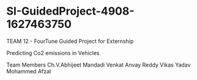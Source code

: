 # SI-GuidedProject-4908-1627463750

TEAM 12 - FourTune Guided Project for Externship

Predicting Co2 emissions in Vehicles

Team Members
Ch.V.Abhijeet
Mandadi Venkat Anvay Reddy
Vikas Yadav
Mohammed Afzal
